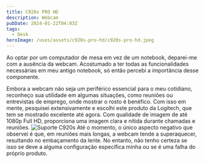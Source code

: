 ```yaml
---
title: C920s PRO HD
description: Webcam
pubDate: 2024-01-22T04:03Z
tags:
  - Desk
heroImage: /uses/assets/c920s-pro-hd/c920s-pro-hd.jpeg
---
```

Ao optar por um computador de mesa em vez de um notebook, deparei-me com a ausência da webcam. Acostumado a ter todas as funcionalidades necessárias em meu antigo notebook, só então percebi a importância desse componente.

Embora a webcam não seja um periférico essencial para o meu cotidiano, reconheço sua utilidade em algumas situações, como reuniões ou entrevistas de emprego, onde mostrar o rosto é benéfico. Com isso em mente, pesquisei extensivamente e escolhi este produto da Logitech, que tem se mostrado excelente até agora. Com qualidade de imagem de até 1080p Full HD, proporciona uma imagem clara e nítida durante chamadas e reuniões.
![Suporte C920s](/uses/assets/c920s-pro-hd/suporte-c920s.jpeg)
Até o momento, o único aspecto negativo que observei é que, em reuniões mais longas, a webcam tende a superaquecer, resultando no embaçamento da lente. No entanto, não tenho certeza se isso se deve a alguma configuração específica minha ou se é uma falha do próprio produto.